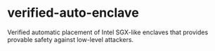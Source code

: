 # verified-auto-enclave
Verified automatic placement of Intel SGX-like enclaves that provides provable safety against low-level attackers.
